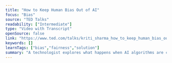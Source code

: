 ```yaml
---
title: "How to Keep Human Bias Out of AI"
focus: "Bias"
source: "TED Talks"
readability: ["Intermediate"]
type: "Video with Transcript"
openSource: false
link: "https://www.ted.com/talks/kriti_sharma_how_to_keep_human_bias_out_of_ai/transcript"
keywords: []
learnTags: ["bias","fairness","solution"]
summary: "A technologist explores what happens when AI algorithms are created with human bias coded into their systems and how the lack of diversity in tech is creeping into AI. "
---
```

